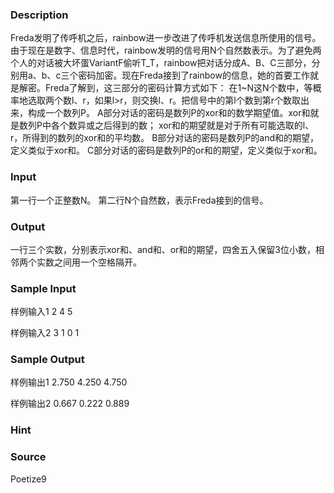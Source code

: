 
### Description
Freda发明了传呼机之后，rainbow进一步改进了传呼机发送信息所使用的信号。由于现在是数字、信息时代，rainbow发明的信号用N个自然数表示。为了避免两个人的对话被大坏蛋VariantF偷听T_T，rainbow把对话分成A、B、C三部分，分别用a、b、c三个密码加密。现在Freda接到了rainbow的信息，她的首要工作就是解密。Freda了解到，这三部分的密码计算方式如下：
在1~N这N个数中，等概率地选取两个数l、r，如果l>r，则交换l、r。把信号中的第l个数到第r个数取出来，构成一个数列P。
A部分对话的密码是数列P的xor和的数学期望值。xor和就是数列P中各个数异或之后得到的数； xor和的期望就是对于所有可能选取的l、r，所得到的数列的xor和的平均数。
B部分对话的密码是数列P的and和的期望，定义类似于xor和。
C部分对话的密码是数列P的or和的期望，定义类似于xor和。

### Input
第一行一个正整数N。
第二行N个自然数，表示Freda接到的信号。
### Output
一行三个实数，分别表示xor和、and和、or和的期望，四舍五入保留3位小数，相邻两个实数之间用一个空格隔开。
### Sample Input
样例输入1
2
4 5

样例输入2
3
1 0 1
### Sample Output
样例输出1
2.750 4.250 4.750

样例输出2
0.667 0.222 0.889
### Hint

### Source
Poetize9